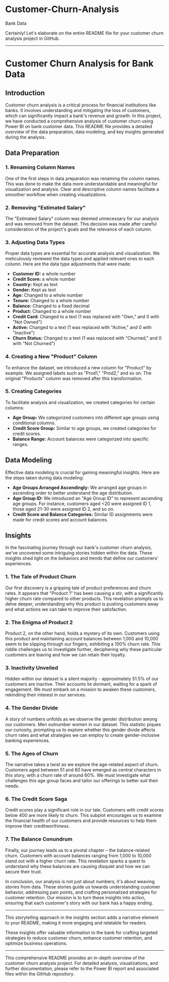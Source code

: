 # Customer-Churn-Analysis
Bank Data

Certainly! Let's elaborate on the entire README file for your customer churn analysis project in GitHub.

---

# Customer Churn Analysis for Bank Data

## Introduction

Customer churn analysis is a critical process for financial institutions like banks. It involves understanding and mitigating the loss of customers, which can significantly impact a bank's revenue and growth. In this project, we have conducted a comprehensive analysis of customer churn using Power BI on bank customer data. This README file provides a detailed overview of the data preparation, data modeling, and key insights generated during the analysis.

## Data Preparation

### 1. Renaming Column Names

One of the first steps in data preparation was renaming the column names. This was done to make the data more understandable and meaningful for visualization and analysis. Clear and descriptive column names facilitate a smoother workflow when creating visualizations.

### 2. Removing "Estimated Salary"

The "Estimated Salary" column was deemed unnecessary for our analysis and was removed from the dataset. This decision was made after careful consideration of the project's goals and the relevance of each column.

### 3. Adjusting Data Types

Proper data types are essential for accurate analysis and visualization. We meticulously reviewed the data types and applied relevant ones to each column. Here are the data type adjustments that were made:

- **Customer ID:**  a whole number
- **Credit Score:** a whole number
- **Country:** Kept as text
- **Gender:** Kept as text
- **Age:** Changed to a whole number
- **Tenure:** Changed to a whole number
- **Balance:** Changed to a fixed decimal
- **Product:** Changed to a whole number
- **Credit Card:** Changed to a text (1 was replaced with "Own," and 0 with "Not Owned")
- **Active:** Changed to a text (1 was replaced with "Active," and 0 with "Inactive")
- **Churn Status:** Changed to a text (1 was replaced with "Churned," and 0 with "Not Churned")

### 4. Creating a New "Product" Column

To enhance the dataset, we introduced a new column for "Product" by example. We assigned labels such as "Prod1," "Prod2," and so on. The original "Products" column was removed after this transformation.

### 5. Creating Categories

To facilitate analysis and visualization, we created categories for certain columns:

- **Age Group:** We categorized customers into different age groups using conditional columns.
- **Credit Score Group:** Similar to age groups, we created categories for credit scores.
- **Balance Range:** Account balances were categorized into specific ranges.

## Data Modeling

Effective data modeling is crucial for gaining meaningful insights. Here are the steps taken during data modeling:

- **Age Groups Arranged Ascendingly:** We arranged age groups in ascending order to better understand the age distribution.
- **Age Group ID:** We introduced an "Age Group ID" to represent ascending age groups. For instance, customers aged <20 were assigned ID 1, those aged 21-30 were assigned ID 2, and so on.
- **Credit Score and Balance Categories:** Similar ID assignments were made for credit scores and account balances.

## Insights

In the fascinating journey through our bank's customer churn analysis, we've uncovered some intriguing stories hidden within the data. These insights shed light on the behaviors and trends that define our customers' experiences.

### 1. The Tale of Product Churn

Our first discovery is a gripping tale of product preferences and churn rates. It appears that "Product 1" has been causing a stir, with a significantly higher churn rate compared to other products. This revelation prompts us to delve deeper, understanding why this product is pushing customers away and what actions we can take to improve their satisfaction.

### 2. The Enigma of Product 2

Product 2, on the other hand, holds a mystery of its own. Customers using this product and maintaining account balances between 1,000 and 10,000 seem to be slipping through our fingers, exhibiting a 100% churn rate. This riddle challenges us to investigate further, deciphering why these particular customers are leaving and how we can retain their loyalty.

### 3. Inactivity Unveiled

Hidden within our dataset is a silent majority - approximately 51.5% of our customers are inactive. Their accounts lie dormant, waiting for a spark of engagement. We must embark on a mission to awaken these customers, rekindling their interest in our services.

### 4. The Gender Divide

A story of numbers unfolds as we observe the gender distribution among our customers. Men outnumber women in our dataset. This statistic piques our curiosity, prompting us to explore whether this gender divide affects churn rates and what strategies we can employ to create gender-inclusive banking experiences.

### 5. The Ages of Churn

The narrative takes a twist as we explore the age-related aspect of churn. Customers aged between 51 and 60 have emerged as central characters in this story, with a churn rate of around 60%. We must investigate what challenges this age group faces and tailor our offerings to better suit their needs.

### 6. The Credit Score Saga

Credit scores play a significant role in our tale. Customers with credit scores below 400 are more likely to churn. This subplot encourages us to examine the financial health of our customers and provide resources to help them improve their creditworthiness.

### 7. The Balance Conundrum

Finally, our journey leads us to a pivotal chapter – the balance-related churn. Customers with account balances ranging from 1,000 to 10,000 stand out with a higher churn rate. This revelation sparks a quest to understand why these balances are causing disquiet and how we can secure their trust.

In conclusion, our analysis is not just about numbers; it's about weaving stories from data. These stories guide us towards understanding customer behavior, addressing pain points, and crafting personalized strategies for customer retention. Our mission is to turn these insights into action, ensuring that each customer's story with our bank has a happy ending.

---

This storytelling approach in the insights section adds a narrative element to your README, making it more engaging and relatable for readers.

These insights offer valuable information to the bank for crafting targeted strategies to reduce customer churn, enhance customer retention, and optimize business operations.

---

This comprehensive README provides an in-depth overview of the customer churn analysis project. For detailed analysis, visualizations, and further documentation, please refer to the Power BI report and associated files within the GitHub repository.

